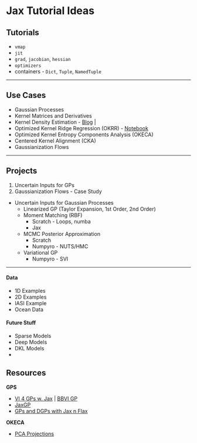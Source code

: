 # Jax Tutorial Ideas


## Tutorials

* `vmap`
* `jit`
* `grad`, `jacobian`, `hessian`
* `optimizers`
* containers - `Dict`, `Tuple`, `NamedTuple`

---

## Use Cases

* Gaussian Processes
* Kernel Matrices and Derivatives
* Kernel Density Estimation - [Blog](https://matthewmcateer.me/blog/gaussian-kde-from-scratch/) | 
* Optimized Kernel Ridge Regression (OKRR) - [Notebook](https://gonzmg88.github.io/Talk_OKRR/)
* Optimized Kernel Entropy Components Analysis (OKECA)
* Centered Kernel Alignment (CKA)
* Gaussianization Flows


---

## Projects

1. Uncertain Inputs for GPs
2. Gaussianization Flows - Case Study

* Uncertain Inputs for Gaussian Processes
  * Linearized GP (Taylor Expansion, 1st Order, 2nd Order)
  * Moment Matching (RBF)
    * Scratch - Loops, numba
    * Jax
  * MCMC Posterior Approximation
    * Scratch
    * Numpyro - NUTS/HMC
  * Variational GP
    * Numpyro - SVI

---
  
#### Data

* 1D Examples
* 2D Examples
* IASI Example
* Ocean Data


#### Future Stuff

* Sparse Models
* Deep Models
* DKL Models
* 

## Resources

**GPS**

* [VI 4 GPs w. Jax](https://github.com/FrancisRhysWard/Variational_inference) | [BBVI GP](https://github.com/FrancisRhysWard/Variational_inference/blob/master/distribution_prediction/blackbox_vi/blackbox_vi_gp.py)
* [JaxGP](https://github.com/salutnomo/Structured-Learning-for-Robot-Control/blob/master/GP2/JAX/jaxGP.py)
* [GPs and DGPs with Jax n Flax](https://github.com/danieljtait/ladax)

**OKECA**

* [PCA Projections](https://github.com/MinRegret/timecast/blob/master/timecast/learners/_pcr.py)